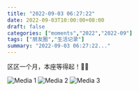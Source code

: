 ```yaml
---
title: "2022-09-03 06:27:22"
date: 2022-09-03T10:00:00+08:00
draft: false
categories: ["moments","2022","2022-09"]
tags: ["朋友圈","生活记录"]
summary: "2022-09-03 06:27:22..."
---
```


区区一个月，本座等得起！😮‍💨

![Media 1](/Moments/photos/2022-09-03/202209030627220.jpg)
![Media 2](/Moments/photos/2022-09-03/202209030627221.jpg)
![Media 3](/Moments/photos/2022-09-03/202209030627222.jpg)


